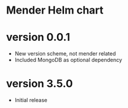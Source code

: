 # Mender Helm chart

# version 0.0.1
* New version scheme, not mender related
* Included MongoDB as optional dependency

# version 3.5.0
* Initial release
